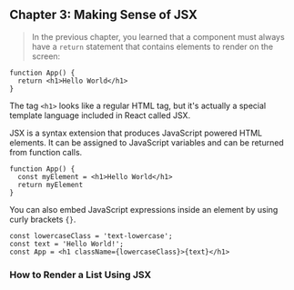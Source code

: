 ## Chapter 3: Making Sense of JSX

> In the previous chapter, you learned that a component must always have a `return` statement that contains elements to render on the screen:

```
function App() {
  return <h1>Hello World</h1>
}
```

The tag `<h1>` looks like a regular HTML tag, but it's actually a special template language included in React called JSX.

JSX is a syntax extension that produces JavaScript powered HTML elements. It can be assigned to JavaScript variables and can be returned from function calls.

```
function App() {
  const myElement = <h1>Hello World</h1>
  return myElement
}
```

You can also embed JavaScript expressions inside an element by using curly brackets `{}`.

```
const lowercaseClass = 'text-lowercase';
const text = 'Hello World!';
const App = <h1 className={lowercaseClass}>{text}</h1>
```

### How to Render a List Using JSX

